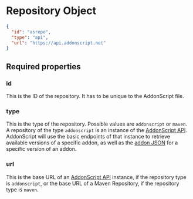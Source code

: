 # Repository Object

```json
{
  "id": "asrepo",
  "type": "api",
  "url": "https://api.addonscript.net"
}
```

## Required properties

### id

This is the ID of the repository. It has to be unique to the AddonScript file.

### type

This is the type of the repository. Possible values are `addonscript` or `maven`.
A repository of the type `addonscript` is an instance of the [AddonScript API](../api).
AddonScript will use the basic endpoints of that instance to retrieve available versions
of a specific addon, as well as the [addon JSON](./addon.md) for a specific version of an 
addon. 


### url

This is the base URL of an [AddonScript API](../api) instance, if the repository 
type is `addonscript`, or the base URL of a Maven Repository, if the repository 
type is `maven`.
